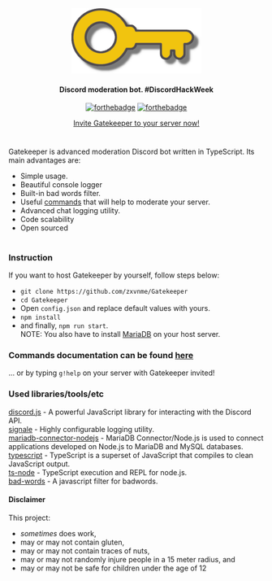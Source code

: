 <div align="center">
<img width="256", height="128" src="resources/logo-transparent-cropped.png" alt="Gatekeeper logo">
<h4>Discord moderation bot. #DiscordHackWeek</h4>

[![forthebadge](https://forthebadge.com/images/badges/check-it-out.svg)](https://forthebadge.com)
[![forthebadge](https://forthebadge.com/images/badges/built-with-love.svg)](https://forthebadge.com)
 <div>
 
 [Invite Gatekeeper to your server now!](https://discordapp.com/api/oauth2/authorize?client_id=592788410951794729&permissions=8&scope=bot)
 
 </div>

</div>

#
Gatekeeper is advanced moderation Discord bot written in TypeScript. Its main advantages are:
* Simple usage.
* Beautiful console logger
* Built-in bad words filter.
* Useful [commands](https://github.com/zxvnme/Gatekeeper/blob/master/DOCUMENTATION.md) that will help to moderate your server.
* Advanced chat logging utility.
* Code scalability
* Open sourced
#

### Instruction
If you want to host Gatekeeper by yourself, follow steps below:
* `git clone https://github.com/zxvnme/Gatekeeper`
* `cd Gatekeeper`
* Open `config.json` and replace default values with yours.
* `npm install`
* and finally, `npm run start`.  
NOTE: You also have to install [MariaDB](https://mariadb.org/) on your host server.

### Commands documentation can be found [here](https://github.com/zxvnme/Gatekeeper/blob/master/DOCUMENTATION.md)
... or by typing `g!help` on your server with Gatekeeper invited!

### Used libraries/tools/etc
[discord.js](https://github.com/discordjs/discord.js/) - A powerful JavaScript library for interacting with the Discord API.   
[signale](https://github.com/klaussinani/signale) - Highly configurable logging utility.  
[mariadb-connector-nodejs](https://github.com/MariaDB/mariadb-connector-nodejs) - MariaDB Connector/Node.js is used to connect applications developed on Node.js to MariaDB and MySQL databases.  
[typescript](https://github.com/microsoft/TypeScript) - TypeScript is a superset of JavaScript that compiles to clean JavaScript output.  
[ts-node](https://github.com/TypeStrong/ts-node) - TypeScript execution and REPL for node.js.  
[bad-words](https://github.com/web-mech/badwords) - A javascript filter for badwords.

#### Disclaimer
This project:
- *sometimes* does work,
- may or may not contain gluten,
- may or may not contain traces of nuts,
- may or may not randomly injure people in a 15 meter radius, and
- may or may not be safe for children under the age of 12

